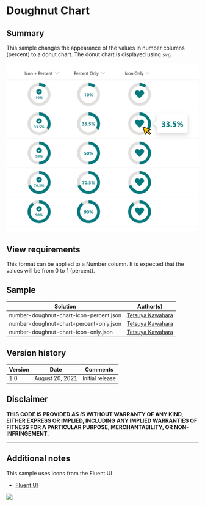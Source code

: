 # Doughnut Chart

## Summary
This sample changes the appearance of the values in number columns (percent) to a donut chart. The donut chart is displayed using `svg`.

![screenshot of the sample](./assets/screenshot.png)

## View requirements
This format can be applied to a Number column. It is expected that the values will be from 0 to 1 (percent).

## Sample

Solution                                |Author(s)
----------------------------------------|------------------------------------------------
number-doughnut-chart-icon-percent.json |[Tetsuya Kawahara](https://twitter.com/techan_k)
number-doughnut-chart-percent-only.json |[Tetsuya Kawahara](https://twitter.com/techan_k)
number-doughnut-chart-icon-only.json    |[Tetsuya Kawahara](https://twitter.com/techan_k)

## Version history

Version |Date            |Comments
--------|----------------|----------------
1.0     |August 20, 2021 |Initial release

## Disclaimer
**THIS CODE IS PROVIDED *AS IS* WITHOUT WARRANTY OF ANY KIND, EITHER EXPRESS OR IMPLIED, INCLUDING ANY IMPLIED WARRANTIES OF FITNESS FOR A PARTICULAR PURPOSE, MERCHANTABILITY, OR NON-INFRINGEMENT.**

---

## Additional notes
This sample uses icons from the Fluent UI

- [Fluent UI](https://developer.microsoft.com/en-us/fluentui)

<img src="https://telemetry.sharepointpnp.com/sp-dev-list-formatting/column-samples/number-battery" />